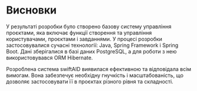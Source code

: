 # Висновки

У результаті розробки було створено базову систему управління проєктами, яка включає функції створення та управління користувачами, проєктами і завданнями. У процесі розробки застосовувалися сучасні технології: Java, Spring Framework і Spring Boot. Дані зберігалися в базі даних PostgreSQL, а для роботи з нею використовувався ORM Hibernate.

Розроблена система swiftAID виявилася ефективною та відповідала всім вимогам. Вона забезпечує необхідну гнучкість і масштабованість, що дозволяє застосовувати її в проєктах різного рівня та складності.


